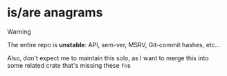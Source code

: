 # is/are anagrams
> [!warning]
> The entire repo is **unstable**:
> API, sem-ver, MSRV, Git-commit hashes, etc...
>
> Also, don't expect me to maintain this solo, as I want to merge this into some related crate that's missing these `fn`s
